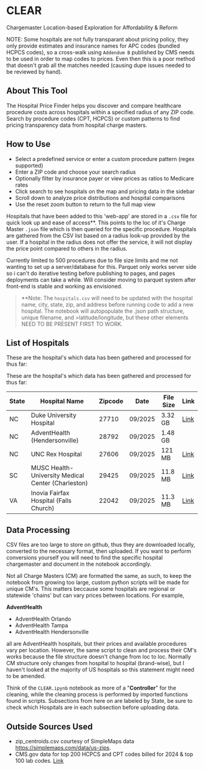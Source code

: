 # CLEAR
Chargemaster Location-based Exploration for Affordability &amp; Reform

NOTE: Some hospitals are not fully transparant about pricing policy, they only provide estimates and insurance names for APC codes (bundled HCPCS codes), so a cross-walk using `Addendum B` published by CMS needs to be used in order to map codes to prices. Even then this is a poor method that doesn't grab all the matches needed (causing dupe issues needed to be reviewed by hand). 

## About This Tool
The Hospital Price Finder helps you discover and compare healthcare procedure costs across hospitals within a specified radius of any ZIP code. Search by procedure codes (CPT, HCPCS) or custom patterns to find pricing transparency data from hospital charge masters.

## How to Use
- Select a predefined service or enter a custom procedure pattern (regex supported)
- Enter a ZIP code and choose your search radius
- Optionally filter by insurance payer or view prices as ratios to Medicare rates
- Click search to see hospitals on the map and pricing data in the sidebar
- Scroll down to analyze price distributions and hospital comparisons
- Use the reset zoom button to return to the full map view

Hospitals that have been added to this 'web-app' are stored in a `.csv` file for quick look up and ease of access**. This points to the loc of it's Charge Master `.json` file which is then queried for the specific procedure. Hospitals are gathered from the CSV list based on a radius look-up provided by the user. If a hospital in the radius does not offer the service, it will not display the price point compared to others in the radius. 

Currently limited to 500 procedures due to file size limits and me not wanting to set up a server/database for this. Parquet only works server side so i can't do iterative testing before publishing to pages, and pages deployments can take a while. Will consider moving to parquet system after front-end is stable and working as envisioned.

>**Note: The `hospitals.csv` will need to be updated with the hospital name, city, state, zip, and address before running code to add a new hospital. The notebook will autopopulate the .json path structure, unique filename, and >latitude/longitude, but these other elements NEED TO BE PRESENT FIRST TO WORK. 

## List of Hospitals

These are the hospital's which data has been gathered and processed for thus far:

These are the hospital's which data has been gathered and processed for thus far:

| State    | Hospital Name                     | Zipcode     | Date                 | File Size    | Link                                                            |
|----------|--------------------------------|-------------|-------------------|-------------|------------------------------------------------|
| NC        | Duke University Hospital     |     27710    |      09/2025      |   3.32 GB   |    [Link](https://www.dukehealth.org/paying-for-care/what-duke-charges-services) |
| NC        | AdventHealth (Hendersonville)   |     28792   |   09/2025    |      1.48 GB           |                                                                 |
| NC | UNC Rex Hospital | 27606 | 09/2025 | 121 MB | [Link](https://www.unchealth.org/records-insurance/standard-charges) |
| SC        | MUSC Health-University Medical Center (Charleston) |   29425   | 09/2025 | 11.8 MB |  [Link](https://muschealth.org/patients-visitors/billing/price-transparency) |
| VA | Inovia Fairfax Hospital (Falls Church) | 22042 | 09/2025 | 11.3 MB | [Link](https://www.inova.org/patient-and-visitor-information/hospital-charges) |

## Data Processing

CSV files are too large to store on github, thus they are downloaded locally, converted to the necessary format, then uploaded. If you want to perform conversions yourself you will need to find the specific hospital chargemaster and document in the notebook accordingly.

Not all Charge Masters (CM) are formatted the same, as such, to keep the notebook from growing too large, custom python scripts will be made for unique CM's. This matters beccause some hospitals are regional or statewide 'chains' but can vary prices between locations. For example, 

**AdventHealth**
- AdventHealth Orlando
- AdventHealth Tampa
- AdventHealth Hendersonville

all are AdventHealth hospitals, but their prices and available procedures vary per location. However, the same script to clean and process their CM's works because the file structure doesn't change from loc to loc. Normally CM structure only changes from hospital to hospital (brand-wise), but I haven't looked at the majority of US hospitals so this statement might need to be amended. 

Think of the `CLEAR.ipynb` notebook as more of a "**Controller**" for the cleaning, while the cleaning process is performed by imported functions found in scripts. Subsections from here on are labeled by State, be sure to check which Hospitals are in each subsection before uploading data. 


## Outside Sources Used

- zip_centroids.csv courtesy of SimpleMaps data https://simplemaps.com/data/us-zips.
- CMS.gov data for top 200 HCPCS and CPT codes billed for 2024 & top 100 lab codes. [Link](https://www.cms.gov/data-research/statistics-trends-and-reports/medicare-fee-for-service-parts-a-b/medicare-utilization-part-b)
